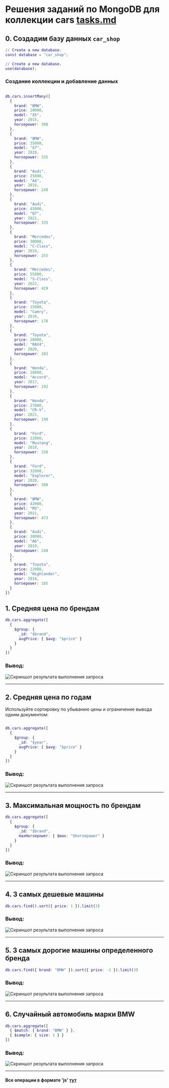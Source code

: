 # Решения заданий по MongoDB для коллекции cars [tasks.md](tasks.md)

## 0. **Создадим базу данных `car_shop`**
```m
// Create a new database.
const database = "car_shop";

// Create a new database.
use(database);
```
### Создание коллекции и добавление данных

```m

db.cars.insertMany([
  {
    brand: "BMW",
    price: 20000,
    model: "X5",
    year: 2015,
    horsepower: 300
  },
  {
    brand: "BMW",
    price: 35000,
    model: "X7",
    year: 2020,
    horsepower: 335
  },
  {
    brand: "Audi",
    price: 25000,
    model: "A4",
    year: 2018,
    horsepower: 248
  },
  {
    brand: "Audi",
    price: 45000,
    model: "Q7",
    year: 2021,
    horsepower: 335
  },
  {
    brand: "Mercedes",
    price: 30000,
    model: "C-Class",
    year: 2019,
    horsepower: 255
  },
  {
    brand: "Mercedes",
    price: 55000,
    model: "S-Class",
    year: 2022,
    horsepower: 429
  },
  {
    brand: "Toyota",
    price: 15000,
    model: "Camry",
    year: 2016,
    horsepower: 178
  },
  {
    brand: "Toyota",
    price: 28000,
    model: "RAV4",
    year: 2020,
    horsepower: 203
  },
  {
    brand: "Honda",
    price: 18000,
    model: "Accord",
    year: 2017,
    horsepower: 192
  },
  {
    brand: "Honda",
    price: 27000,
    model: "CR-V",
    year: 2021,
    horsepower: 190
  },
  {
    brand: "Ford",
    price: 22000,
    model: "Mustang",
    year: 2018,
    horsepower: 310
  },
  {
    brand: "Ford",
    price: 32000,
    model: "Explorer",
    year: 2020,
    horsepower: 300
  },
  {
    brand: "BMW",
    price: 42000,
    model: "M3",
    year: 2021,
    horsepower: 473
  },
  {
    brand: "Audi",
    price: 38000,
    model: "A6",
    year: 2019,
    horsepower: 248
  },
  {
    brand: "Toyota",
    price: 22000,
    model: "Highlander",
    year: 2018,
    horsepower: 185
  }
])

```

## 1. **Средняя цена по брендам**
```m
db.cars.aggregate([
  {
    $group: {
      _id: "$brand",
      avgPrice: { $avg: "$price" }
    }
  }
])
```
### Вывод:
![Скриншот результата выполнения запроса](../../others/resources/images/Screenshot%202025-09-02%20231249-1.png)

---

## 2. **Средняя цена по годам**
Используйте сортировку по убыванию цены и ограничение вывода одним документом:
```m

db.cars.aggregate([
  {
    $group: {
      _id: "$year",
      avgPrice: { $avg: "$price" }
    }
  }
])

```
### Вывод:
![Скриншот результата выполнения запроса](../../others/resources/images/Screenshot%202025-09-02%20231452-2.png)

---

## 3. **Максимальная мощность по брендам**

```m
db.cars.aggregate([
  {
    $group: {
      _id: "$brand",
      maxHorsepower: { $max: "$horsepower" }
    }
  }
])
```
### Вывод:
![Скриншот результата выполнения запроса](../../others/resources/images/Screenshot%202025-09-02%20231723-3.png)

---

## 4. **3 самых дешевые машины**

```m
db.cars.find().sort({ price: 1 }).limit(3)
```
### Вывод:
![Скриншот результата выполнения запроса](../../others/resources/images/Screenshot%202025-09-02%20232057-4.png)

---

## 5. **3 самых дорогие машины определенного бренда**

```m
db.cars.find({ brand: "BMW" }).sort({ price: -1 }).limit(3)
```
### Вывод:
![Скриншот результата выполнения запроса](../../others/resources/images/Screenshot%202025-09-02%20232338-5.png)

---

## 6. **Случайный автомобиль марки BMW**

```m
db.cars.aggregate([
  { $match: { brand: "BMW" } },
  { $sample: { size: 1 } }
])
```
### Вывод:
![Скриншот результата выполнения запроса](../../others/resources/images/Screenshot%202025-09-02%20232547-6.png)

---

#### Все операции в формате 'js' [тут](./playground-1.mongodb.js)